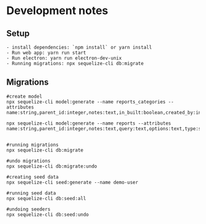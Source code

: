 # Development notes

## Setup
    - install dependencies: `npm install` or yarn install
    - Run web app: yarn run start 
    - Run electron: yarn run electron-dev-unix
    - Running migrations: npx sequelize-cli db:migrate


## Migrations 
```
#create model
npx sequelize-cli model:generate --name reports_categories --attributes name:string,parent_id:integer,notes:text,in_built:boolean,created_by:integer,updated_by:integer,created_at:date,updated_at:date

npx sequelize-cli model:generate --name reports --attributes name:string,parent_id:integer,notes:text,query:text,options:text,type:string,category_id:integer,in_built:boolean,created_by:integer,updated_by:integer,created_at:date,updated_at:date


#running migrations
npx sequelize-cli db:migrate

#undo migrations
npx sequelize-cli db:migrate:undo

#creating seed data
npx sequelize-cli seed:generate --name demo-user

#running seed data
npx sequelize-cli db:seed:all

#undoing seeders
npx sequelize-cli db:seed:undo


```


